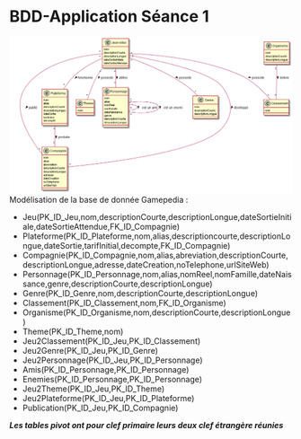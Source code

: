 # BDD-Application Séance 1
![*image Diagramme UML*](https://github.com/toxicbloud/BDD-Application/blob/7b9e3ce3cfb30969a02f12be1311931b043ba743/ressources/Gamepedia.png)
Modélisation de la base de donnée Gamepedia :
- Jeu(PK_ID_Jeu,nom,descriptionCourte,descriptionLongue,dateSortieInitiale,dateSortieAttendue,FK_ID_Compagnie)
- Plateforme(PK_ID_Plateforme,nom,alias,descriptioncourte,descriptionLongue,dateSortie,tarifInitial,decompte,FK_ID_Compagnie)
- Compagnie(PK_ID_Compagnie,nom,alias,abreviation,descriptionCourte,descriptionLongue,adresse,dateCreation,noTelephone,urlSiteWeb)
- Personnage(PK_ID_Personnage,nom,alias,nomReel,nomFamille,dateNaissance,genre,descriptionCourte,descriptionLongue)
- Genre(PK_ID_Genre,nom,descriptionCourte,descriptionLongue)
- Classement(PK_ID_Classement,nom,FK_ID_Organisme)
- Organisme(PK_ID_Organisme,nom,descriptionCourte,descriptionLongue)
- Theme(PK_ID_Theme,nom)
- Jeu2Classement(PK_ID_Jeu,PK_ID_Classement)
- Jeu2Genre(PK_ID_Jeu,PK_ID_Genre)
- Jeu2Personnage(PK_ID_Jeu,PK_ID_Personnage)
- Amis(PK_ID_Personnage,PK_ID_Personnage)
- Enemies(PK_ID_Personnage,PK_ID_Personnage)
- Jeu2Theme(PK_ID_Jeu,PK_ID_Theme)
- Jeu2Plateforme(PK_ID_Jeu,PK_ID_Plateforme)
- Publication(PK_ID_Jeu,PK_ID_Compagnie)

***Les tables pivot ont pour clef primaire leurs deux clef étrangère réunies***
